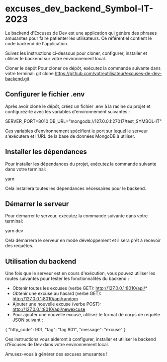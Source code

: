 # excuses_dev_backend_Symbol-IT-2023
Le backend d'Excuses de Dev est une application qui génère des phrases amusantes pour faire patienter les utilisateurs. 
Ce référentiel contient le code backend de l'application. 

Suivez les instructions ci-dessous pour cloner, configurer, installer et utiliser le backend sur votre environnement local.

Cloner le dépôt
Pour cloner ce dépôt, exécutez la commande suivante dans votre terminal:
git clone https://github.com/votreutilisateur/excuses-de-dev-backend.git

## Configurer le fichier .env
Après avoir cloné le dépôt, créez un fichier .env à la racine du projet et configurez-le avec les variables d'environnement suivantes :

SERVER_PORT=8010
DB_URL="mongodb://127.0.0.1:27017/test_SYMBOL-IT"

Ces variables d'environnement spécifient le port sur lequel le serveur s'exécutera et l'URL de la base de données MongoDB à utiliser.

## Installer les dépendances
Pour installer les dépendances du projet, exécutez la commande suivante dans votre terminal:

yarn

Cela installera toutes les dépendances nécessaires pour le backend.

## Démarrer le serveur
Pour démarrer le serveur, exécutez la commande suivante dans votre terminal:

yarn dev


Cela démarrera le serveur en mode développement et il sera prêt à recevoir des requêtes.

## Utilisation du backend
Une fois que le serveur est en cours d'exécution, vous pouvez utiliser les routes suivantes pour tester les fonctionnalités du backend :

 - Obtenir toutes les excuses (verbe GET): http://127.0.0.1:8010/api/*
 - Obtenir une excuse au hasard (verbe GET): http://127.0.0.1:8010/api/random
 - Ajouter une nouvelle excuse (verbe POST): http://127.0.0.1:8010/api/newexcuse
 - Pour ajouter une nouvelle excuse, utilisez le format de corps de requête JSON suivant :

{
  "http_code": 901,
  "tag": "tag 901",
  "message": "excuse"
}

Ces instructions vous aideront à configurer, installer et utiliser le backend d'Excuses de Dev dans votre environnement local. 

Amusez-vous à générer des excuses amusantes !





